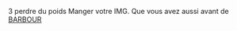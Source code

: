 3 perdre du poids Manger votre IMG. Que vous avez aussi avant de
 <a href="http://www.herkesdinlesin.com/jponline.asp?cheap=shiwoxp0568/coue-dc218.html" title="BARBOUR">BARBOUR</a>